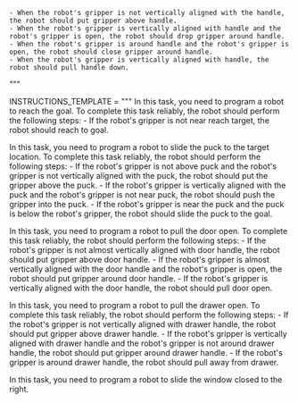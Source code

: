 
    - When the robot's gripper is not vertically aligned with the handle, the robot should put gripper above handle.
    - When the robot's gripper is vertically aligned with handle and the robot's gripper is open, the robot should drop gripper around handle.
    - When the robot's gripper is around handle and the robot's gripper is open, the robot should close gripper around handle.
    - When the robot's gripper is vertically aligned with handle, the robot should pull handle down.
"""

INSTRUCTIONS_TEMPLATE = """
In this task, you need to program a robot to reach the goal.
To complete this task reliably, the robot should perform the following steps:
    - If the robot's gripper is not near reach target, the robot should reach to goal.

In this task, you need to program a robot to slide the puck to the target location.
To complete this task reliably, the robot should perform the following steps:
    - If the robot's gripper is not above puck and the robot's gripper is not vertically aligned with the puck, the robot should put the gripper above the puck.
    - If the robot's gripper is vertically aligned with the puck and the robot's gripper is not near puck, the robot should push the gripper into the puck.
    - If the robot's gripper is near the puck and the puck is below the robot's gripper, the robot should slide the puck to the goal.

In this task, you need to program a robot to pull the door open.
To complete this task reliably, the robot should perform the following steps:
    - If the robot's gripper is not almost vertically aligned with door handle, the robot should put gripper above door handle.
    - If the robot's gripper is almost vertically aligned with the door handle and the robot's gripper is open, the robot should put gripper around door handle.
    - If the robot's gripper is vertically aligned with the door handle, the robot should pull door open.

In this task, you need to program a robot to pull the drawer open.
To complete this task reliably, the robot should perform the following steps:
    - If the robot's gripper is not vertically aligned with drawer handle, the robot should put gripper above drawer handle.
    - If the robot's gripper is vertically aligned with drawer handle and the robot's gripper is not around drawer handle, the robot should put gripper around drawer handle.
    - If the robot's gripper is around drawer handle, the robot should pull away from drawer.

In this task, you need to program a robot to slide the window closed to the right.